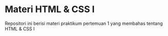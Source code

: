 # Materi HTML & CSS I
Repositori ini berisi materi praktikum pertemuan 1 yang membahas tentang HTML &amp; CSS I
